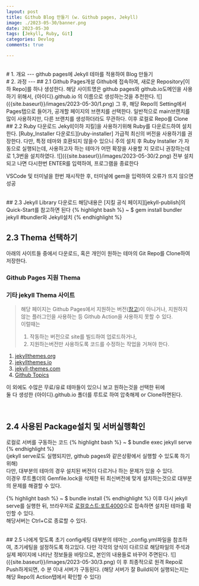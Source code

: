 ```yaml
---
layout: post
title: Github Blog 만들기 (w. Github pages, Jekyll)
image: ./2023-05-30/banner.png
date: 2023-05-30
tags: [Jekyll, Ruby, Git]
categories: Devlog
comments: true

---
```


<!-- ![문서제목에 맞는 사진](2023-06-05) -->

<br>
# 1. 개요
---
github pages에 Jekyll 테마를 적용하여 Blog 만들기

<br>
# 2. 과정
---
## 2.1 Github Pages개설   
Github에 접속하여, 새로운 Repository[이하 Repo]를 하나 생성한다.   
해당 사이트명은 github pages와 github.io도메인을 사용하기 위해서,   
{아이디}.github.io 의 이름으로 생성하는것을 추천한다.   
![]({{site.baseurl}}/images/2023-05-30/1.png)    
그 후, 해당 Repo의 Setting에서 Pages탭으로 들어가, 공개할 페이지의 브랜치를 선택한다.   
일반적으로 main브랜치를 많이 사용하지만, 다른 브랜치를 생성하더라도 무관하다.   
이후 로컬로 Repo를 Clone   

<br>
## 2.2 Ruby 다운로드
Jekyll[이하 지킬]을 사용하기위해 Ruby를 다운로드하여 설치한다.
[Ruby_Installer 다운로드][ruby-installer] 가급적 최신의 버전을 사용하기를 권장한다.
다만, 특정 테마와 호환되지 않을수 있으니 주의
설치 후 Ruby Installer 가 자동으로 실행되는데, 사용하고자 하는 테마가 어떤 확장을 사용할 지 모르니 권장하는데로 1,3번을 설치하였다.
![]({{site.baseurl}}/images/2023-05-30/2.png)
전부 설치되고 나면 다시한번 ENTER를 입력하여, 프로그램을 종료한다
   
VSCode 및 터미널을 한번 재시작한 후, 터미널에 gem을 입력하여 오류가 뜨지 않으면 성공   
   
<br>
## 2.3 Jekyll Library 다운로드
해당내용은 [지킬 공식 페이지][jekyll-publish]의 Quick-Start를 참고하면 된다
{% highlight bash %}
~ $ gem install bundler jekyll  #bundler와 Jekyll설치
{% endhighlight %}
   
<br>

## 2.3 Thema 선택하기
아래의 사이트들 중에서 다운로드, 혹은 개인이 원하는 테마의 Git Repo를 Clone하여 저장한다.

### Github Pages 지원 Thema

### 기타 jekyll Thema 사이트
> 해당 페이지는 Github Pages에서 지원하는 버전([참고]())이 아니거나,
> 지원하지 않는 플러그인을 사용하는 등 Github Action을 사용하지 못할 수 있다.      
> 이럴때는   
> 1. 작동하는 버전으로 site를 빌드하여 업로드하거나,   
> 2. 지원하는버전만 사용하도록 코드를 수정하는 작업을 거쳐야 한다.   

1. [jekyllthemes.org][http://jekyllthemes.org/]
2. [jekyllthemes.io][https://jekyllthemes.io/free]
3. [jekyll-themes.com][https://jekyll-themes.com/free]
4. [Github Topics][https://github.com/topics/jekyll-theme]   

이 외에도 수많은 무료/유료 테마들이 있으니 보고 원하는것을 선택한 뒤에   
둘 다 생성한 {아이디}.github.io 폴더를 루트로 하여 압축해제 or Clone하면된다.
   
<br>

## 2.4 사용된 Package설치 및 서버실행확인
로컬로 서버를 구동하는 코드
{% highlight bash %}
~ $ bundle exec jekyll serve
{% endhighlight %}   
(jekyll serve로도 실행되지만, github pages와 같은상황에서 실행할 수 있도록 하기위해)   
다만, 대부분의 테마의 경우 설치된 버전이 다르거나 하는 문제가 있을 수 있다.   
이경우 루트폴더의 Gemfile.lock을 삭제한 뒤 최신버전에 맞게 설치하는것으로 대부분의 문제를 해결할 수 있다.



{% highlight bash %}
~ $ bundle install
{% endhighlight %}
이후 다시 jekyll serve를 실행한 뒤, 브라우저로 [로컬호스트:포트4000][localhost]으로 접속하면 설치된 테마를 확인할 수 있다.   
해당서버는 Ctrl+C로 종료할 수 있다.

<br>
## 2.5 나에게 맞도록 초기 config세팅
대부분의 테마는 _config.yml파일을 참조하여, 초기세팅을 설정하도록 하고있다.   
다만 각각의 양식이 다르므로 해당파일의 주석과 실제 페이지에 나타난 정보들을 바탕으로,   
본인의 내용들로 바꾸어 주면된다.
![]({{site.baseurl}}/images/2023-05-30/3.png)
이 후 최종적으로 원격 Repo로 Push하게되면, 수 분 이내 서버가 구동된다.   
(해당 서버가 잘 Build되어 실행되는지는 해당 Repo의 Action탭에서 확인할 수 있다)   

[localhost]: http://127.0.0.1:4000
[jekyll-publish]: https://jekyllrb.com
[ruby-installer]: https://rubyinstaller.org/downloads/
[http://jekyllthemes.org/]: http://jekyllthemes.org/
[https://jekyllthemes.io/free]: https://jekyllthemes.io/free
[https://jekyll-themes.com/free]: https://jekyll-themes.com/free
[https://github.com/topics/jekyll-theme]: https://github.com/topics/jekyll-theme